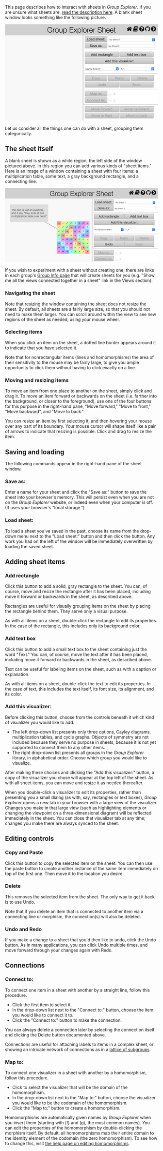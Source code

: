 
This page describes how to interact with sheets in *Group Explorer*. If you
are unsure what sheets are, [read the description
here](rf-geterms.md#sheets). A blank sheet window looks something like the
following picture.

![A screenshot of a blank sheet](illustration-blanksheet.png)

Let us consider all the things one can do with a sheet, grouping them
categorically.

## The sheet itself

A blank sheet is shown as a white region, the left side of the window
pictured above. In this region you can add various kinds of "sheet items."
Here is an image of a window containing a sheet with four items: a
multiplication table, some text, a gray background rectangle, and a
connecting line.

![A screenshot of a sheet with four items](illustration-simplesheet.png)

If you wish to experiment with a sheet without creating one, there are links
in each group's [Group Info page](rf-um-groupwindow.md) that will create
sheets for you (e.g. "Show me all the views connected together in a sheet"
link in the Views section).

### Navigating the sheet

Note that resizing the window containing the sheet does not resize the
sheet. By default, all sheets are a fairly large size, so that you should
not need to make them larger.  You can scroll around within the view to see
new regions of the sheet as needed, using your mouse wheel.

### Selecting items

When you click an item on the sheet, a dotted line border appears around it
to indicate that you have selected it.

Note that for nonrectangular items (lines and homomorphisms) the area of
their sensitivity to the mouse may be fairly large, to give you ample
opportunity to click them without having to click exactly on a line.

### Moving and resizing items

To move an item from one place to another on the sheet, simply click and
drag it. To move an item forward or backwards on the sheet (i.e. farther
into the background, or closer to the foreground), use one of the four
buttons for this purpose in the right-hand pane, "Move forward," "Move to
front," "Move backward", and "Move to back."

You can resize an item by first selecting it, and then hovering your mouse
over any part of its boundary. Your mouse cursor will shape itself like a
pair of arrows to indicate that resizing is possible. Click and drag to
resize the item.

## Saving and loading

The following commands appear in the right-hand pane of the sheet window.

### Save as:

Enter a name for your sheet and click the "Save as:" button to save the
sheet into your browser's memory.  This will persist even when you are not
on the *Group Explorer* website, or indeed even when your computer is off.
(It uses your browser's "local storage.")

### Load sheet:

To load a sheet you've saved in the past, choose its name from the drop-down
menu next to the "Load sheet:" button and then click the button.  Any work
you had on the left of the window will be immediately overwritten by loading
the saved sheet.

## Adding sheet items

### Add rectangle

Click this button to add a solid, gray rectangle to the sheet.  You can, of
course, move and resize the rectangle after it has been placed, including
move it forward or backwards in the sheet, as described above.

Rectangles are useful for visually grouping items on the sheet by placing
the rectangle behind them.  They serve only a visual purpose.

As with all items on a sheet, double-click the rectangle to edit its
properties.  In the case of the rectangle, this includes only its background
color.

### Add text box

Click this button to add a small text box to the sheet containing just the
word "Text."  You can, of course, move the text after it has been placed,
including move it forward or backwards in the sheet, as described above.

Text can be useful for labeling items on the sheet, such as with a caption
or explanation.

As with all items on a sheet, double-click the text to edit its properties.
In the case of text, this includes the text itself, its font size, its
alignment, and its color.

### Add this visualizer:

Before clicking this button, choose from the controls beneath it which kind
of visualizer you would like to add.

 * The left drop-down list presents only three options, Cayley diagrams,
   multiplication tables, and cycle graphs. Objects of symmetry are not
   included because they serve no purpose in sheets, because it is not yet
   supported to connect them to any other items.
 * The right drop-down list presents all groups in the *Group Explorer*
   library, in alphabetical order.  Choose which group you would like to
   visualize.

After making these choices and clicking the "Add this visualizer:" button,
a copy of the visualizer you chose will appear at the top left of the sheet.
As with all sheet items, you can move and resize it as needed thereafter.

When you double-click a visualizer to edit its properties, rather than
presenting you a small dialog (as with, say, rectangles or text boxes),
*Group Explorer* opens a new tab in your browser with a large view of the
visualizer.  Changes you make in that large view (such as highlighting
elements or changing the viewpoint on a three-dimensional diagram) will be
reflected immediately in the sheet.  You can close that visualizer tab at
any time; changes you make there are always synced to the sheet.

## Editing controls

### Copy and Paste

Click this button to copy the selected item on the sheet.  You can then use
the paste button to create another instance of the same item immediately on
top of the first one.  Then move it to the location you desire.

### Delete

This removes the selected item from the sheet. The only way to get it back
is to use Undo.

Note that if you delete an item that is connected to another item via a
connecting line or morphism, the connection(s) will also be deleted.

### Undo and Redo

If you make a change to a sheet that you'd then like to undo, click the Undo
button.  As in many applications, you can click Undo multiple times, and
move forward through your changes again with Redo.

## Connections

### Connect to:

To connect one item in a sheet with another by a straight line, follow this
procedure.

 * Click the first item to select it.
 * In the drop-down list next to the "Connect to:" button, choose the item
   you would like to connect it to.
 * Click the "Connect to:" button to make the connection.

You can always delete a connection later by selecting the connection itself
and clicking the Delete button documented above.

Connections are useful for attaching labels to items in a complex sheet, or
showing an intricate network of connections as in a [lattice of
subgroups](rf-groupterms.md#lattice-of-subgroups).

### Map to:

To connect one visualizer in a sheet with another by a homomorphism, follow this procedure.

 * Click to select the visualizer that will be the domain of the
   homomorphism.
 * In the drop-down list next to the "Map to:" button, choose the visualizer
   you would like to be the codomain of the homomorphism.
 * Click the "Map to:" button to create a homomorphism.

Homomorphisms are automatically given names by *Group Explorer* when you
insert them (starting with \(f\) and \(g\), the most common names).  You can
edit the properties of the homomorphism by double-clicking the morphism
itself.  By default, all homomorphisms map their entire domain to the
identity element of the codomain (the zero homomorphism).  To see how to
change this, visit [the help page on editing
homomorphisms](rf-um-morphedit.md).
